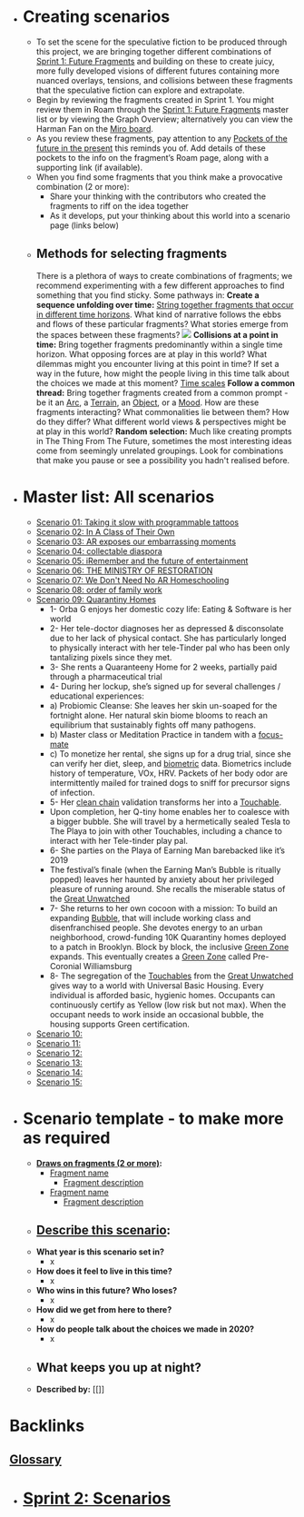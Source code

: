- # Creating scenarios
    - To set the scene for the speculative fiction to be produced through this project, we are bringing together different combinations of [Sprint 1: Future Fragments](<Sprint 1: Future Fragments.md>) and building on these to create juicy, more fully developed visions of different futures containing more nuanced overlays, tensions, and collisions between these fragments that the speculative fiction can explore and extrapolate. 
    - Begin by reviewing the fragments created in Sprint 1. You might review them in Roam through the [Sprint 1: Future Fragments](<Sprint 1: Future Fragments.md>) master list or by viewing the Graph Overview; alternatively you can view the Harman Fan on the [Miro board](https://miro.com/app/board/o9J_kpEmVVk=/).
    - As you review these fragments, pay attention to any [Pockets of the future in the present](<Pockets of the future in the present.md>) this reminds you of. Add details of these pockets to the info on the fragment’s Roam page, along with a supporting link (if available).
    - When you find some fragments that you think make a provocative combination (2 or more):
        - Share your thinking with the contributors who created the fragments to riff on the idea together
        - As it develops, put your thinking about this world into a scenario page (links below)
    - ## Methods for selecting fragments
        There is a plethora of ways to create combinations of fragments; we recommend experimenting with a few different approaches to find something that you find sticky. Some pathways in:
        **Create a sequence unfolding over time:** [String together fragments that occur in different time horizons](https://www.slideshare.net/wendyinfutures/future-of-universities-an-example-of-scenario-building-using-the-harman-fan). What kind of narrative follows the ebbs and flows of these particular fragments? What stories emerge from the spaces between these fragments?
            ![](https://firebasestorage.googleapis.com/v0/b/firescript-577a2.appspot.com/o/imgs%2Fapp%2FAstonishing_Stories%2FaVay3GrfQ3.png?alt=media&token=a41367a4-758b-4873-802d-7ba926727bf6)
        **Collisions at a point in time:** Bring together fragments predominantly within a single time horizon. What opposing forces are at play in this world? What dilemmas might you encounter living at this point in time? If set a way in the future, how might the people living in this time talk about the choices we made at this moment?
            [Time scales](<Time scales.md>)
        **Follow a common thread:** Bring together fragments created from a common prompt - be it an [Arc](<Arc.md>), a [Terrain](<Terrain.md>), an [Object](<Object.md>), or a [Mood](<Mood.md>). How are these fragments interacting? What commonalities lie between them? How do they differ? What different world views & perspectives might be at play in this world?
        **Random selection:** Much like creating prompts in The Thing From The Future, sometimes the most interesting ideas come from seemingly unrelated groupings. Look for combinations that make you pause or see a possibility you hadn't realised before.
- # Master list: All scenarios
    - [Scenario 01: Taking it slow with programmable tattoos](<Scenario 01: Taking it slow with programmable tattoos.md>) 
    - [Scenario 02: In A Class of Their Own ](<Scenario 02: In A Class of Their Own .md>)
    - [Scenario 03: AR exposes our embarrassing moments ](<Scenario 03: AR exposes our embarrassing moments .md>)
    - [Scenario 04: collectable diaspora](<Scenario 04: collectable diaspora.md>)
    - [Scenario 05: iRemember and the future of entertainment](<Scenario 05: iRemember and the future of entertainment.md>)
    - [Scenario 06: THE MINISTRY OF RESTORATION ](<Scenario 06: THE MINISTRY OF RESTORATION .md>)
    - [Scenario 07:  We Don't Need No AR Homeschooling  ](<Scenario 07:  We Don't Need No AR Homeschooling  .md>)
    - [Scenario 08: order of family work](<Scenario 08: order of family work.md>)
    - [Scenario 09: Quarantiny Homes](<Scenario 09: Quarantiny Homes.md>) 
        - 1- Orba G enjoys her domestic cozy life: Eating & Software is her world
        - 2- Her tele-doctor diagnoses her as depressed & disconsolate due to her lack of physical contact. She has particularly longed to physically interact with her tele-Tinder pal who has been only tantalizing pixels since they met.
        - 3- She rents a Quaranteeny Home for 2 weeks, partially paid through a pharmaceutical trial
        - 4- During her lockup, she’s signed up for several challenges / educational experiences:
        - a) Probiomic Cleanse: She leaves her skin un-soaped for the fortnight alone. Her natural skin biome blooms to reach an equilibrium that sustainably fights off many pathogens.
        - b) Master class or Meditation Practice in tandem with a [focus-mate](<focus-mate.md>)
        - c) To monetize her rental, she signs up for a drug trial, since she can verify her diet, sleep, and [biometric](<biometric.md>) data. Biometrics include history of temperature, VOx, HRV. Packets of her body odor are intermittently mailed for trained dogs to sniff for precursor signs of infection.
        - 5- Her [clean chain](<clean chain.md>) validation transforms her into a [Touchable](<Touchable.md>). 
        - Upon completion, her Q-tiny home enables her to coalesce with a bigger bubble. She will travel by a hermetically sealed Tesla to The Playa to join with other Touchables, including a chance to interact with her Tele-tinder play pal. 
        - 6- She parties on the Playa of Earning Man barebacked like it’s 2019
        - The festival’s finale (when the Earning Man’s Bubble is ritually popped) leaves her haunted by anxiety about her privileged pleasure of running around. She recalls the miserable status of the [Great Unwatched](<Great Unwatched.md>)
        - 7- She returns to her own cocoon with a mission: To build an expanding [Bubble](<Bubble.md>), that will include working class and disenfranchised people. She devotes energy to an urban neighborhood, crowd-funding 10K Quarantiny homes deployed to a patch in Brooklyn. Block by block, the inclusive [Green Zone ](<Green Zone .md>)expands. This eventually creates a [Green Zone](<Green Zone.md>) called Pre-Coronial Williamsburg
        - 8- The segregation of the [Touchables](<Touchables.md>) from the [Great Unwatched](<Great Unwatched.md>) gives way to a world with Universal Basic Housing. Every individual is afforded basic, hygienic homes. Occupants can continuously certify as Yellow (low risk but not max). When the occupant needs to work inside an occasional bubble, the housing supports Green certification.
    - [Scenario 10: ](<Scenario 10: .md>)
    - [Scenario 11: ](<Scenario 11: .md>)
    - [Scenario 12: ](<Scenario 12: .md>)
    - [Scenario 13: ](<Scenario 13: .md>)
    - [Scenario 14: ](<Scenario 14: .md>)
    - [Scenario 15: ](<Scenario 15: .md>)
- # Scenario template - to make more as required
    - **[Draws on fragments (2 or more)](<Draws on fragments (2 or more).md>):**
        - [Fragment name](<Fragment name.md>)
            - [Fragment description](<Fragment description.md>)
        - [Fragment name](<Fragment name.md>)
            - [Fragment description](<Fragment description.md>)
    - **[Describe this scenario](<Describe this scenario.md>):**
        - 
    - **What year is this scenario set in?**
        - x
    - **How does it feel to live in this time?**
        - x
    - **Who wins in this future? Who loses?**
        - x
    - **How did we get from here to there?**
        - x
    - **How do people talk about the choices we made in 2020?**
        - x
    - **What keeps you up at night?**
        - 
    - **Described by:** [[]]

# Backlinks
## [Glossary](<Glossary.md>)
- # [Sprint 2: Scenarios](<Sprint 2: Scenarios.md>)

